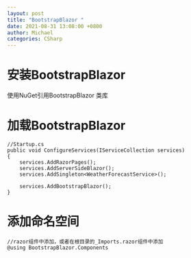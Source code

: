 ```yaml
---
layout: post
title: "BootstrapBlazor "
date: 2021-08-31 13:08:00 +0800
author: Michael
categories: CSharp
---
```


#  安装BootstrapBlazor 
使用NuGet引用BootstrapBlazor 类库

# 加载BootstrapBlazor
	//Startup.cs
    public void ConfigureServices(IServiceCollection services)
    {
        services.AddRazorPages();
        services.AddServerSideBlazor();
        services.AddSingleton<WeatherForecastService>();

        services.AddBootstrapBlazor();
    }

# 添加命名空间
	//razor组件中添加，或者在根目录的_Imports.razor组件中添加
	@using BootstrapBlazor.Components